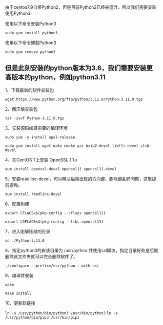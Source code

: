 由于centos7.9自带Python2，但是目前Python2已经被遗弃。所以我们需要安装使用Python3.

使用以下命令安装Python3

```sudo yum install python3```

使用以下命令卸载Python3

```sudo yum remove python3```

## 但是此刻安装的python版本为3.6，我们需要安装更高版本的python，例如python3.11

1、下载最新的软件安装包

```wget https://www.python.org/ftp/python/3.11.0/Python-3.11.0.tgz```

2、解压缩安装包

```tar -zxvf Python-3.11.0.tgz```

3、安装源码编译需要的编译环境

```sudo yum -y install epel-release```

```sudo yum install wget make cmake gcc bzip2-devel libffi-devel zlib-devel```

4、在CentOS 7上安装 OpenSSL 1.1.x

```yum install openssl-devel openssl11 openssl11-devel```

5、安装readline-devel，可以解决后期出现的方向键、删除键乱码问题，这里提前避免。

```yum install readline-devel```

6、配置构建

```export CFLAGS=$(pkg-config --cflags openssl11)```

```export LDFLAGS=$(pkg-config --libs openssl11)```

7、进入刚解压缩的目录

```cd ./Python-3.11.0```

8、指定python3的安装目录为 /usr/python 并使用ssl模块，指定目录好处是后期删除此文件夹就可以完全删除软件了。

```./configure --prefix=/usr/python --with-ssl```

9、编译并安装

```make```

```make install```


10、更新软链接

```ln -s /usr/python/bin/python3 /usr/bin/python3```
```ln -s /usr/python/bin/pip3 /usr/bin/pip3```

